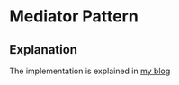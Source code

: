 # Mediator Pattern
## Explanation
The implementation is explained in [my blog](http://karthicks.blogspot.sg/2014/11/mediator-design-pattern.html)